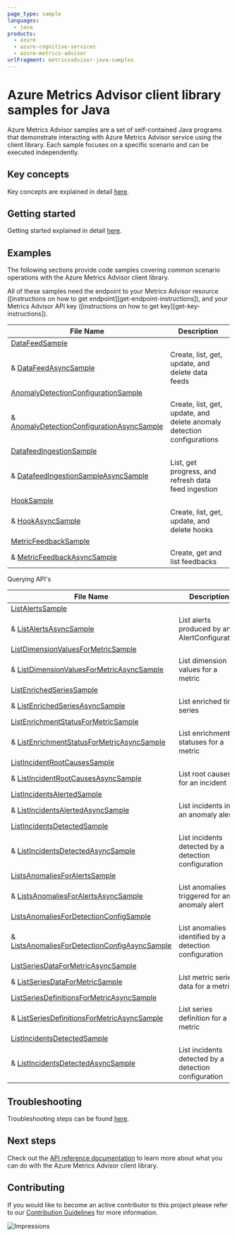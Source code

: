 ```yaml
---
page_type: sample
languages:
  - java
products:
  - azure
  - azure-cognitive-services
  - azure-metrics-advisor	
urlFragment: metricsadvisor-java-samples
---
```


# Azure Metrics Advisor client library samples for Java
Azure Metrics Advisor samples are a set of self-contained Java programs that demonstrate interacting with Azure Metrics Advisor service
using the client library. Each sample focuses on a specific scenario and can be executed independently.

## Key concepts
Key concepts are explained in detail [here][SDK_README_KEY_CONCEPTS].

## Getting started
Getting started explained in detail [here][SDK_README_GETTING_STARTED].

## Examples
The following sections provide code samples covering common scenario operations with the Azure Metrics Advisor client library.

All of these samples need the endpoint to your Metrics Advisor resource ([instructions on how to get endpoint][get-endpoint-instructions]), and your Metrics Advisor API key ([instructions on how to get key][get-key-instructions]).

|**File Name**|**Description**|
|----------------|-------------|
|[DataFeedSample][data_feed_sample]
& [DataFeedAsyncSample][data_feed_async_sample] | Create, list, get, update, and delete data feeds|
|[AnomalyDetectionConfigurationSample][anomaly_detection_sample] 
& [AnomalyDetectionConfigurationAsyncSample][anomaly_detection_async_sample] | Create, list, get, update, and delete anomaly detection configurations|
|[DatafeedIngestionSample][data_feed_ingestion_sample] 
& [DatafeedIngestionSampleAsyncSample][data_feed_ingestion_async_sample] | List, get progress, and refresh data feed ingestion|
|[HookSample][hook_sample]
& [HookAsyncSample][hook_async_sample] | Create, list, get, update, and delete hooks||[MetricFeedbackSample][metric_feedback_sample]
|[MetricFeedbackSample][metric_feedback_sample]
& [MetricFeedbackAsyncSample][metric_feedback_async_sample] | Create, get and list feedbacks|

Querying API's

|**File Name**|**Description**|
|----------------|-------------|
|[ListAlertsSample][list_alerts_sample]
& [ListAlertsAsyncSample][list_alerts_async_sample] | List alerts produced by an AlertConfiguration|
|[ListDimensionValuesForMetricSample][list_dimension_values_sample]
& [ListDimensionValuesForMetricAsyncSample][list_dimension_values_async_sample] | List dimension values for a metric|
|[ListEnrichedSeriesSample][list_enrichment_series_sample]
& [ListEnrichedSeriesAsyncSample][list_enrichment_series_async_sample] | List enriched time series|
|[ListEnrichmentStatusForMetricSample][list_enrichment_status_sample]
& [ListEnrichmentStatusForMetricAsyncSample][list_enrichment_status_async_sample] | List enrichment statuses for a metric|
|[ListIncidentRootCausesSample][list_incident_root_causes_sample]
& [ListIncidentRootCausesAsyncSample][list_incident_root_causes_async_sample] | List root causes for an incident|
|[ListIncidentsAlertedSample][list_incidents_alerted_sample]
& [ListIncidentsAlertedAsyncSample][list_incidents_alerted_async_sample] | List incidents in an anomaly alert|
|[ListIncidentsDetectedSample][list_incidents_sample]
& [ListIncidentsDetectedAsyncSample][list_incidents_async_sample] | List incidents detected by a detection configuration|
|[ListsAnomaliesForAlertsSample][list_anomaly_alert_sample]
& [ListsAnomaliesForAlertsAsyncSample][list_anomaly_alert_async_sample] | List anomalies triggered for an anomaly alert|
|[ListsAnomaliesForDetectionConfigSample][list_anomalies_detection_config_sample]
& [ListsAnomaliesForDetectionConfigAsyncSample][list_anomalies_detection_config_async_sample] | List anomalies identified by a detection configuration|
|[ListSeriesDataForMetricAsyncSample][list_series_data_sample]
& [ListSeriesDataForMetricSample][list_series_data_async_sample] | List metric series data for a metric|
|[ListSeriesDefinitionsForMetricAsyncSample][list_series_def_sample]
& [ListSeriesDefinitionsForMetricAsyncSample][list_series_def_async_sample] | List series definition for a metric|
|[ListIncidentsDetectedSample][list_incidents_sample]
& [ListIncidentsDetectedAsyncSample][list_incidents_async_sample] | List incidents detected by a detection configuration|

## Troubleshooting
Troubleshooting steps can be found [here][SDK_README_TROUBLESHOOTING].

## Next steps
Check out the [API reference documentation][java_ma_ref_docs] to learn more about
what you can do with the Azure Metrics Advisor client library.

## Contributing
If you would like to become an active contributor to this project please refer to our [Contribution
Guidelines][SDK_README_CONTRIBUTING] for more information.

<!-- LINKS -->
[SDK_README_CONTRIBUTING]: https://github.com/Azure/azure-sdk-for-java/tree/master/sdk/metricsadvisor/azure-ai-metricsadvisor#contributing
[SDK_README_GETTING_STARTED]: https://github.com/Azure/azure-sdk-for-java/tree/master/sdk/metricsadvisor/azure-ai-metricsadvisor#getting-started
[SDK_README_TROUBLESHOOTING]: https://github.com/Azure/azure-sdk-for-java/tree/master/sdk/metricsadvisor/azure-ai-metricsadvisor#troubleshooting
[SDK_README_KEY_CONCEPTS]: https://github.com/Azure/azure-sdk-for-java/tree/master/sdk/metricsadvisor/azure-ai-metricsadvisor#key-concepts
[SDK_README_DEPENDENCY]: https://github.com/Azure/azure-sdk-for-java/tree/master/sdk/metricsadvisor/azure-ai-metricsadvisor#include-the-package
[SDK_README_NEXT_STEPS]: https://github.com/Azure/azure-sdk-for-java/tree/master/sdk/metricsadvisor/azure-ai-metricsadvisor#next-steps
[java_ma_ref_docs]: https://aka.ms/azsdk-java-metricsadvisor-ref-docs
[data_feed_sample]: https://github.com/Azure/azure-sdk-for-java/blob/master/sdk/metricsadvisor/azure-ai-metricsadvisor/src/samples/java/com/azure/ai/metricsadvisor/administration/DatafeedSample.java
[data_feed_async_sample]: https://github.com/Azure/azure-sdk-for-java/blob/master/sdk/metricsadvisor/azure-ai-metricsadvisor/src/samples/java/com/azure/ai/metricsadvisor/administration/DatafeedAsyncSample.java
[anomaly_detection_sample]: https://github.com/Azure/azure-sdk-for-java/blob/master/sdk/metricsadvisor/azure-ai-metricsadvisor/src/samples/java/com/azure/ai/metricsadvisor/administration/AnomalyDetectionConfigurationSample.java
[anomaly_detection_async_sample]: https://github.com/Azure/azure-sdk-for-java/blob/master/sdk/metricsadvisor/azure-ai-metricsadvisor/src/samples/java/com/azure/ai/metricsadvisor/administration/AnomalyDetectionConfigurationAsyncSample.java
[data_feed_ingestion_sample]: https://github.com/Azure/azure-sdk-for-java/blob/master/sdk/metricsadvisor/azure-ai-metricsadvisor/src/samples/java/com/azure/ai/metricsadvisor/administration/DataFeedIngestionSample.java
[data_feed_ingestion_async_sample]: https://github.com/Azure/azure-sdk-for-java/blob/master/sdk/metricsadvisor/azure-ai-metricsadvisor/src/samples/java/com/azure/ai/metricsadvisor/administration/DataFeedIngestionAsyncSample.java
[hook_sample]: https://github.com/Azure/azure-sdk-for-java/blob/master/sdk/metricsadvisor/azure-ai-metricsadvisor/src/samples/java/com/azure/ai/metricsadvisor/administration/HookSample.java
[hook_async_sample]: https://github.com/Azure/azure-sdk-for-java/blob/master/sdk/metricsadvisor/azure-ai-metricsadvisor/src/samples/java/com/azure/ai/metricsadvisor/administration/HookAsyncSample.java
[metric_feedback_sample]: https://github.com/Azure/azure-sdk-for-java/blob/master/sdk/metricsadvisor/azure-ai-metricsadvisor/src/samples/java/com/azure/ai/metricsadvisor/MetricFeedbackSample.java
[metric_feedback_async_sample]: https://github.com/Azure/azure-sdk-for-java/blob/master/sdk/metricsadvisor/azure-ai-metricsadvisor/src/samples/java/com/azure/ai/metricsadvisor/MetricFeedbackAsyncSample.java
[list_alerts_sample]: https://github.com/Azure/azure-sdk-for-java/blob/master/sdk/metricsadvisor/azure-ai-metricsadvisor/src/samples/java/com/azure/ai/metricsadvisor/ListAlertsSample.java
[list_alerts_async_sample]: https://github.com/Azure/azure-sdk-for-java/blob/master/sdk/metricsadvisor/azure-ai-metricsadvisor/src/samples/java/com/azure/ai/metricsadvisor/ListAlertsAsyncSample.java
[list_dimension_values_sample]: https://github.com/Azure/azure-sdk-for-java/blob/master/sdk/metricsadvisor/azure-ai-metricsadvisor/src/samples/java/com/azure/ai/metricsadvisor/ListEnrichedSeriesAsyncSample.java
[list_dimension_values_async_sample]: https://github.com/Azure/azure-sdk-for-java/blob/master/sdk/metricsadvisor/azure-ai-metricsadvisor/src/samples/java/com/azure/ai/metricsadvisor/ListDimensionValuesForMetricAsyncSample.java
[list_enrichment_series_sample]:https://github.com/Azure/azure-sdk-for-java/blob/master/sdk/metricsadvisor/azure-ai-metricsadvisor/src/samples/java/com/azure/ai/metricsadvisor/ListEnrichedSeriesSample.java
[list_enrichment_series_async_sample]: https://github.com/Azure/azure-sdk-for-java/blob/master/sdk/metricsadvisor/azure-ai-metricsadvisor/src/samples/java/com/azure/ai/metricsadvisor/ListEnrichmentStatusForMetricAsyncSample.java
[list_enrichment_status_sample]: https://github.com/Azure/azure-sdk-for-java/blob/master/sdk/metricsadvisor/azure-ai-metricsadvisor/src/samples/java/com/azure/ai/metricsadvisor/ListEnrichmentStatusForMetricSample.java
[list_enrichment_status_async_sample]: https://github.com/Azure/azure-sdk-for-java/blob/master/sdk/metricsadvisor/azure-ai-metricsadvisor/src/samples/java/com/azure/ai/metricsadvisor/ListEnrichmentStatusForMetricAsyncSample.java
[list_incident_root_causes_sample]: https://github.com/Azure/azure-sdk-for-java/blob/master/sdk/metricsadvisor/azure-ai-metricsadvisor/src/samples/java/com/azure/ai/metricsadvisor/ListIncidentRootCausesSample.java
[list_incident_root_causes_async_sample]: https://github.com/Azure/azure-sdk-for-java/blob/master/sdk/metricsadvisor/azure-ai-metricsadvisor/src/samples/java/com/azure/ai/metricsadvisor/ListIncidentRootCausesAsyncSample.java
[list_incidents_alerted_sample]: https://github.com/Azure/azure-sdk-for-java/blob/master/sdk/metricsadvisor/azure-ai-metricsadvisor/src/samples/java/com/azure/ai/metricsadvisor/ListIncidentsAlertedSample.java
[list_incidents_alerted_async_sample]:https://github.com/Azure/azure-sdk-for-java/blob/master/sdk/metricsadvisor/azure-ai-metricsadvisor/src/samples/java/com/azure/ai/metricsadvisor/ListIncidentsAlertedAsyncSample.java
[list_incidents_sample]:https://github.com/Azure/azure-sdk-for-java/blob/master/sdk/metricsadvisor/azure-ai-metricsadvisor/src/samples/java/com/azure/ai/metricsadvisor/ListIncidentsDetectedSample.java
[list_incidents_async_sample]: https://github.com/Azure/azure-sdk-for-java/blob/master/sdk/metricsadvisor/azure-ai-metricsadvisor/src/samples/java/com/azure/ai/metricsadvisor/ListIncidentsDetectedAsyncSample.java
[list_series_def_sample]: https://github.com/Azure/azure-sdk-for-java/blob/master/sdk/metricsadvisor/azure-ai-metricsadvisor/src/samples/java/com/azure/ai/metricsadvisor/ListSeriesDataForMetricSample.java
[list_series_def_async_sample]: https://github.com/Azure/azure-sdk-for-java/blob/master/sdk/metricsadvisor/azure-ai-metricsadvisor/src/samples/java/com/azure/ai/metricsadvisor/ListSeriesDataForMetricAsyncSample.java
[list_series_data_sample]:https://github.com/Azure/azure-sdk-for-java/blob/master/sdk/metricsadvisor/azure-ai-metricsadvisor/src/samples/java/com/azure/ai/metricsadvisor/ListSeriesDefinitionsForMetricSample.java
[list_series_data_async_sample]: https://github.com/Azure/azure-sdk-for-java/blob/master/sdk/metricsadvisor/azure-ai-metricsadvisor/src/samples/java/com/azure/ai/metricsadvisor/ListSeriesDefinitionsForMetricAsyncSample.java
[list_anomalies_detection_config_sample]: https://github.com/Azure/azure-sdk-for-java/blob/master/sdk/metricsadvisor/azure-ai-metricsadvisor/src/samples/java/com/azure/ai/metricsadvisor/ListsAnomaliesForDetectionConfigSample.java
[list_anomalies_detection_config_async_sample]: https://github.com/Azure/azure-sdk-for-java/blob/master/sdk/metricsadvisor/azure-ai-metricsadvisor/src/samples/java/com/azure/ai/metricsadvisor/ListsAnomaliesForDetectionConfigAsyncSample.java
[list_anomaly_alert_sample]: https://github.com/Azure/azure-sdk-for-java/blob/master/sdk/metricsadvisor/azure-ai-metricsadvisor/src/samples/java/com/azure/ai/metricsadvisor/ListsAnomaliesForAlertsAsyncSample.java
[list_anomaly_alert_async_sample]: https://github.com/Azure/azure-sdk-for-java/blob/master/sdk/metricsadvisor/azure-ai-metricsadvisor/src/samples/java/com/azure/ai/metricsadvisor/ListsAnomaliesForAlertsSample.java

![Impressions](https://azure-sdk-impressions.azurewebsites.net/api/impressions/azure-sdk-for-java%2Fsdk%2Fmetricsadvisor%2Fazure-ai-metricsadvisor%2FREADME.png)
